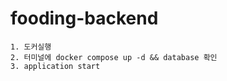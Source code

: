 # fooding-backend

```
1. 도커실행
2. 터미널에 docker compose up -d && database 확인
3. application start
```
